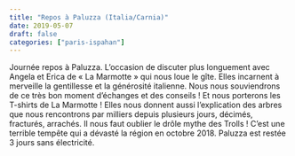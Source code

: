 ```yaml
---
title: "Repos à Paluzza (Italia/Carnia)"
date: 2019-05-07
draft: false
categories: ["paris-ispahan"]
---
```


Journée repos à Paluzza. L’occasion de discuter plus longuement avec Angela et Erica de « La Marmotte » qui nous loue le gîte. Elles incarnent à merveille la gentillesse et la générosité italienne. Nous nous souviendrons de ce très bon moment d’échanges et des conseils ! Et nous porterons les T-shirts de La Marmotte !
Elles nous donnent aussi l’explication des arbres que nous rencontrons par milliers depuis plusieurs jours, décimés, fracturés, arrachés. Il nous faut oublier le drôle mythe des Trolls ! C’est une terrible tempête qui a dévasté la région en octobre 2018. Paluzza est restée 3 jours sans électricité.
